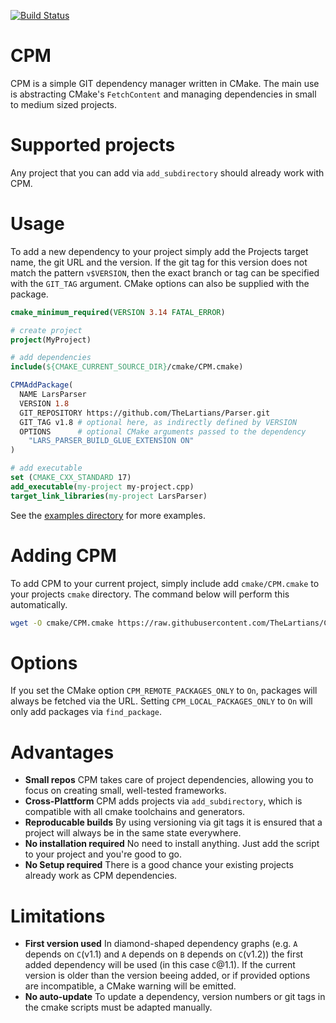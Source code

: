 [![Build Status](https://travis-ci.com/TheLartians/CPM.svg?branch=master)](https://travis-ci.com/TheLartians/CPM)

# CPM

CPM is a simple GIT dependency manager written in CMake. The main use is abstracting CMake's `FetchContent` and managing dependencies in small to medium sized projects.

# Supported projects

Any project that you can add via `add_subdirectory` should already work with CPM.

# Usage

To add a new dependency to your project simply add the Projects target name, the git URL and the version. If the git tag for this version does not match the pattern `v$VERSION`, then the exact branch or tag can be specified with the `GIT_TAG` argument. CMake options can also be supplied with the package.

```cmake
cmake_minimum_required(VERSION 3.14 FATAL_ERROR)

# create project
project(MyProject)

# add dependencies
include(${CMAKE_CURRENT_SOURCE_DIR}/cmake/CPM.cmake)

CPMAddPackage(
  NAME LarsParser
  VERSION 1.8
  GIT_REPOSITORY https://github.com/TheLartians/Parser.git
  GIT_TAG v1.8 # optional here, as indirectly defined by VERSION
  OPTIONS      # optional CMake arguments passed to the dependency
    "LARS_PARSER_BUILD_GLUE_EXTENSION ON"
)

# add executable
set (CMAKE_CXX_STANDARD 17)
add_executable(my-project my-project.cpp)
target_link_libraries(my-project LarsParser)
```

See the [examples directory](https://github.com/TheLartians/CPM/tree/master/examples) for more examples.

# Adding CPM

To add CPM to your current project, simply include add `cmake/CPM.cmake` to your projects `cmake` directory. The command below will perform this automatically.

```bash
wget -O cmake/CPM.cmake https://raw.githubusercontent.com/TheLartians/CPM/master/cmake/CPM.cmake
```

# Options

If you set the CMake option `CPM_REMOTE_PACKAGES_ONLY` to `On`, packages will always be fetched via the URL. Setting `CPM_LOCAL_PACKAGES_ONLY` to `On` will only add packages via `find_package`.

# Advantages

- **Small repos** CPM takes care of project dependencies, allowing you to focus on creating small, well-tested frameworks.
- **Cross-Plattform** CPM adds projects via `add_subdirectory`, which is compatible with all cmake toolchains and generators.
- **Reproducable builds** By using versioning via git tags it is ensured that a project will always be in the same state everywhere.
- **No installation required** No need to install anything. Just add the script to your project and you're good to go.
- **No Setup required** There is a good chance your existing projects already work as CPM dependencies.

# Limitations

- **First version used** In diamond-shaped dependency graphs (e.g. `A` depends on `C`(v1.1) and `A` depends on `B` depends on `C`(v1.2)) the first added dependency will be used (in this case `C`@1.1). If the current version is older than the version beeing added, or if provided options are incompatible, a CMake warning will be emitted.
- **No auto-update** To update a dependency, version numbers or git tags in the cmake scripts must be adapted manually.

